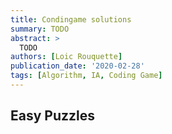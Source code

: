 ```yaml
---
title: Condingame solutions
summary: TODO
abstract: >
  TODO
authors: [Loic Rouquette]
publication_date: '2020-02-28'
tags: [Algorithm, IA, Coding Game]
---
```


## Easy Puzzles